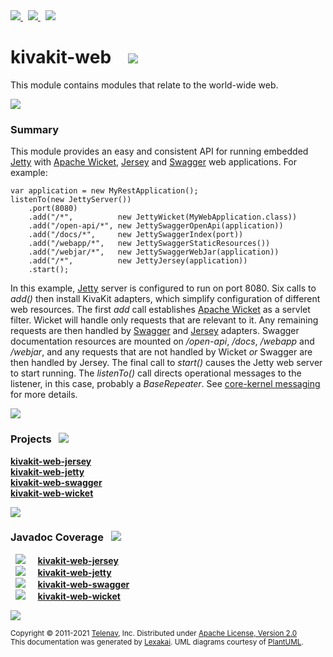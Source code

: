 [//]: # (start-user-text)

<a href="https://www.kivakit.org">
<img src="https://telenav.github.io/telenav-assets/images/icons/web-32.png" srcset="https://telenav.github.io/telenav-assets/images/icons/web-32-2x.png 2x"/>
</a>
&nbsp;
<a href="https://twitter.com/openkivakit">
<img src="https://telenav.github.io/telenav-assets/images/logos/twitter/twitter-32.png" srcset="https://telenav.github.io/telenav-assets/images/logos/twitter/twitter-32-2x.png 2x"/>
</a>
&nbsp;
<a href="https://kivakit.zulipchat.com">
<img src="https://telenav.github.io/telenav-assets/images/logos/zulip/zulip-32.png" srcset="https://telenav.github.io/telenav-assets/images/logos/zulip/zulip-32-2x.png 2x"/>
</a>

[//]: # (end-user-text)

# kivakit-web &nbsp;&nbsp; <img src="https://telenav.github.io/telenav-assets/images/icons//world-32.png" srcset="https://telenav.github.io/telenav-assets/images/icons//world-32-2x.png 2x"/>

This module contains modules that relate to the world-wide web.

<img src="https://telenav.github.io/telenav-assets/images/icons/horizontal-line-512.png" srcset="https://telenav.github.io/telenav-assets/images/separators/horizontal-line-512-2x.png 2x"/>

[//]: # (start-user-text)

### Summary <a name = "summary"></a>

This module provides an easy and consistent API for running embedded [Jetty](https://www.eclipse.org/jetty/)
with [Apache Wicket](https://wicket.apache.org), [Jersey](https://eclipse-ee4j.github.io/jersey/) and [Swagger](https://swagger.io) web
applications. For example:

    var application = new MyRestApplication();
    listenTo(new JettyServer())
        .port(8080)
        .add("/*",          new JettyWicket(MyWebApplication.class))
        .add("/open-api/*", new JettySwaggerOpenApi(application))
        .add("/docs/*",     new JettySwaggerIndex(port))
        .add("/webapp/*",   new JettySwaggerStaticResources())
        .add("/webjar/*",   new JettySwaggerWebJar(application))
        .add("/*",          new JettyJersey(application))
        .start();

In this example, [Jetty](https://www.eclipse.org/jetty/)   server is configured to run on port 8080. Six calls to *add()*
then install KivaKit adapters, which simplify configuration of different web resources.
The first *add* call establishes [Apache Wicket](https://wicket.apache.org) as a servlet filter. Wicket will handle
only requests that are relevant to it. Any remaining requests are then handled
by [Swagger](https://swagger.io) and [Jersey](https://eclipse-ee4j.github.io/jersey/) adapters. Swagger documentation resources are
mounted
on */open-api*, */docs*, */webapp* and */webjar*, and any requests that are not handled
by Wicket *or* Swagger are then handled by Jersey. The final call to *start()* causes the
Jetty web server to start running. The *listenTo()* call directs operational messages
to the listener, in this case, probably a *BaseRepeater*. See [core-kernel messaging](../kivakit/kernel/documentation/messaging.md)
for more details.

<img src="https://telenav.github.io/telenav-assets/images/icons/horizontal-line-128.png" srcset="https://telenav.github.io/telenav-assets/images/separators/horizontal-line-128-2x.png 2x"/>

[//]: # (end-user-text)

### Projects <a name = "projects"></a> &nbsp; <img src="https://telenav.github.io/telenav-assets/images/icons/gears-32.png" srcset="https://telenav.github.io/telenav-assets/images/icons/gears-32-2x.png 2x"/>

[**kivakit-web-jersey**](jersey/README.md)  
[**kivakit-web-jetty**](jetty/README.md)  
[**kivakit-web-swagger**](swagger/README.md)  
[**kivakit-web-wicket**](wicket/README.md)  

<img src="https://telenav.github.io/telenav-assets/images/icons/horizontal-line-128.png" srcset="https://telenav.github.io/telenav-assets/images/separators/horizontal-line-128-2x.png 2x"/>

### Javadoc Coverage <a name = "javadoc-coverage"></a> &nbsp; <img src="https://telenav.github.io/telenav-assets/images/icons/bargraph-24.png" srcset="https://telenav.github.io/telenav-assets/images/icons/bargraph-24-2x.png 2x"/>

&nbsp; <img src="https://telenav.github.io/telenav-assets/meter-90-96.png" srcset="https://telenav.github.io/telenav-assets/meter-90-96-2x.png 2x"/>
 &nbsp; &nbsp; [**kivakit-web-jersey**](jersey/README.md)  
&nbsp; <img src="https://telenav.github.io/telenav-assets/meter-70-96.png" srcset="https://telenav.github.io/telenav-assets/meter-70-96-2x.png 2x"/>
 &nbsp; &nbsp; [**kivakit-web-jetty**](jetty/README.md)  
&nbsp; <img src="https://telenav.github.io/telenav-assets/meter-70-96.png" srcset="https://telenav.github.io/telenav-assets/meter-70-96-2x.png 2x"/>
 &nbsp; &nbsp; [**kivakit-web-swagger**](swagger/README.md)  
&nbsp; <img src="https://telenav.github.io/telenav-assets/meter-90-96.png" srcset="https://telenav.github.io/telenav-assets/meter-90-96-2x.png 2x"/>
 &nbsp; &nbsp; [**kivakit-web-wicket**](wicket/README.md)

[//]: # (start-user-text)



[//]: # (end-user-text)

<img src="https://telenav.github.io/telenav-assets/images/icons/horizontal-line-512.png" srcset="https://telenav.github.io/telenav-assets/images/separators/horizontal-line-512-2x.png 2x"/>

<sub>Copyright &#169; 2011-2021 [Telenav](https://telenav.com), Inc. Distributed under [Apache License, Version 2.0](LICENSE)</sub>  
<sub>This documentation was generated by [Lexakai](https://www.lexakai.org). UML diagrams courtesy of [PlantUML](https://plantuml.com).</sub>
